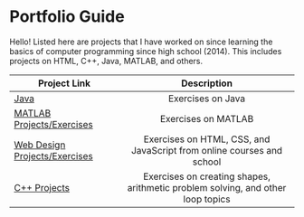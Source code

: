 # Portfolio Guide
Hello! Listed here are projects that I have worked on since learning the basics of computer programming since high school (2014). This includes projects on HTML, C++, Java, MATLAB, and others. 

|Project Link|Description|
|----|:----:|
|[Java]()|Exercises on Java|
|[MATLAB Projects/Exercises]()|Exercises on MATLAB|
|[Web Design Projects/Exercises](https://github.com/pjbramos/web_design)|Exercises on HTML, CSS, and JavaScript from online courses and school|
|[C++ Projects](https://github.com/pjbramos/cpp_projects)|Exercises on creating shapes, arithmetic problem solving, and other loop topics|
